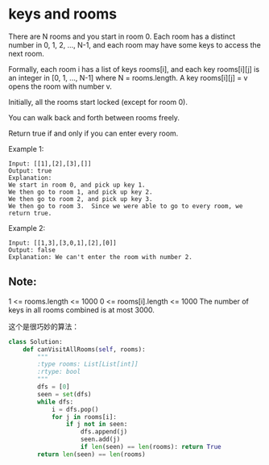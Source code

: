 # keys and rooms

There are N rooms and you start in room 0.  Each room has a distinct number in 0, 1, 2, ..., N-1, and each room may have some keys to access the next room.

Formally, each room i has a list of keys rooms[i], and each key rooms[i][j] is an integer in [0, 1, ..., N-1] where N = rooms.length.  A key rooms[i][j] = v opens the room with number v.

Initially, all the rooms start locked (except for room 0).

You can walk back and forth between rooms freely.

Return true if and only if you can enter every room.

Example 1:
```
Input: [[1],[2],[3],[]]
Output: true
Explanation:  
We start in room 0, and pick up key 1.
We then go to room 1, and pick up key 2.
We then go to room 2, and pick up key 3.
We then go to room 3.  Since we were able to go to every room, we return true.
```
Example 2:
```
Input: [[1,3],[3,0,1],[2],[0]]
Output: false
Explanation: We can't enter the room with number 2.
```
## Note:

1 <= rooms.length <= 1000
0 <= rooms[i].length <= 1000
The number of keys in all rooms combined is at most 3000.

这个是很巧妙的算法：

```python
class Solution:
    def canVisitAllRooms(self, rooms):
        """
        :type rooms: List[List[int]]
        :rtype: bool
        """
        dfs = [0]
        seen = set(dfs)
        while dfs:
            i = dfs.pop()
            for j in rooms[i]:
                if j not in seen:
                    dfs.append(j)
                    seen.add(j)
                    if len(seen) == len(rooms): return True
        return len(seen) == len(rooms)

```
